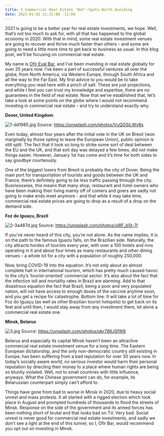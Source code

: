 ```yaml
---
title: 3 Commercial Real Estate ‘Not’-Spots Worth Avoiding
date: 2021-01-02 22:31:00 -11:00
---
```


2021 is going to be a better year for real estate investments, we hope. Well, that’s not too much to ask for, with all that has happened to the global economy in 2020. With that in mind, some real estate investment venues are going to recover and thrive much faster than others - and some are going to need a little more time to get back to business as usual. In this blog post, we’ll be focusing on commercial real estate.

My name is [Ofir Eyal Bar](https://www.linkedin.com/in/ofir-eyal-bar-074307181/), and I’ve been investing in real estate globally for over 25 years now. I’ve been a part of successful ventures all over the globe, from North America, via Western Europe, through South Africa and all the way to the Far East. My first advice to you would be to take everything you read here with a  pinch of salt. These are just projections, and while I feel you can trust my knowledge and expertise, there are no guarantees in the field of real estate. Now that we’ve established that, let’s take a look at some points on the globe where I would not recommend investing in commercial real estate - and try to understand exactly why.

**Dover, United Kingdom**

![1-dd1985.jpg](/uploads/1-dd1985.jpg)
Source: https://unsplash.com/photos/VuQGSiLWv8s

Even today, almost four years after the initial vote in the UK on Brexit (won marginally by those opting to leave the European Union), public opinion is still split. The fact that it took so long to strike some sort of deal between the EU and the UK, and that exit day was delayed a few times, did not make things easier. However, January 1st has come and it’s time for both sides to say goodbye courteously. 

One of the biggest losers from Brexit is probably the city of Dover. Being the main port for transportation of tourists and goods between the UK and France, there’s definitely going to be less traffic passing through the city. Businesswise, this means that many shop, restaurant and hotel owners who have been making their living mainly off of comers and goers are sadly not going to make ends meet anymore - and that while it may take time, commercial real estate prices are going to drop as a result of a drop on the demand side.

**Foz do Iguaçu, Brazil**

![2-3a487d.jpg](/uploads/2-3a487d.jpg)
Source: https://unsplash.com/photos/xI8F_b5t-7I

If you’ve never heard of this city, you’re not alone. As the name implies, it is on the path to the famous Iguazu falls, on the Brazilian side. Naturally, the city attracts hordes of tourists every year, with over a 100 hotels and inns operating in it and about four times as many restaurants and other dining venues – a whole lot for a city with a population of roughly 250,000.

Now, bring COVID-19 into the equation. It’s not only about an almost complete halt in international tourism, which has pretty much caused havoc to the city’s ‘tourist-oriented’ commercial sector. It’s also about the fact that the infection toll and mortality rates in Brazil are alarming. Add to that disastrous equation the fact that Brazil, being a poor and very populated nation, will not have access to enough doses of the vaccine anytime soon, and you get a recipe for catastrophe. Bottom line: It will take a lot of time for Foz do Iguaçu (as well as other Brazilian tourist hotspots) to get back on its feet and until then, I would stay away from any investment there, let alone a commercial real estate one.

**Minsk, Belarus**

![3.jpg](/uploads/3.jpg)
Source: https://unsplash.com/photos/qkr786JSfW8

Belarus and especially its capital Minsk haven’t been an attractive commercial real estate investment venue for a long time. The Eastern European dictatorship, and the only non-democratic country still existing in Europe, has been suffering from a bad reputation for over 30 years now. In today’s socially aware world, no serious investor would harm their personal reputation by directing their money to a place where human rights are being so bluntly violated. Well, not to small countries with little influence, anyways. What the Chinese government can do, for example, its Belarussian counterpart simply can’t afford to.

Things have gone from bad to worse in Minsk in 2020, due to heavy social unrest and mass protests. It all started with a rigged election which took place in August and prompted hundreds of thousands to flood the streets of Minsk. Response on the side of the government and its armed forces has been nothing short of brutal and that looks bad on TV. Very bad. Social unrest is never good for commercial real estate investments, and sadly we don’t see a light at the end of this tunnel, so I, Ofir Bar, would recommend you opt out on investing in Minsk.





